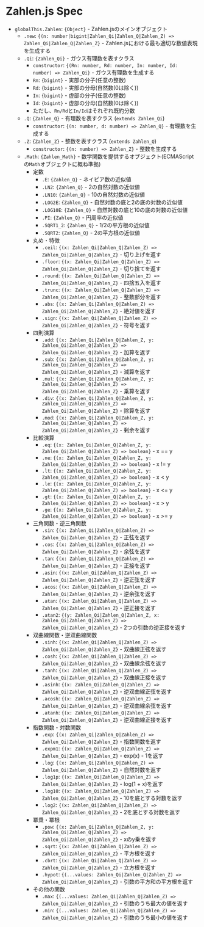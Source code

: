 # Zahlen.js Spec

- `globalThis.Zahlen`: `{Object}` - Zahlen.jsのメインオブジェクト
    - `.new`: `{(n: number|bigint|Zahlen_Qi|Zahlen_Q|Zahlen_Z) => Zahlen_Qi|Zahlen_Q|Zahlen_Z}` - Zahlen.jsにおける最も適切な数値表現を生成する
    - `.Qi`: `{Zahlen_Qi}` - ガウス有理数を表すクラス
        - `constructor`: `{(Rn: number, Rd: number, In: number, Id: number) => Zahlen_Qi}` - ガウス有理数を生成する
        - `Rn`: `{bigint}` - 実部の分子(任意の整数)
        - `Rd`: `{bigint}` - 実部の分母(自然数(0は除く))
        - `In`: `{bigint}` - 虚部の分子(任意の整数)
        - `Id`: `{bigint}` - 虚部の分母(自然数(0は除く))
        - ただし、`Rn/Rd`と`In/Id`はそれぞれ既約分数
    - `.Q`: `{Zahlen_Q}` - 有理数を表すクラス (`extends Zahlen_Qi`)
        - `constructor`: `{(n: number, d: number) => Zahlen_Q}` - 有理数を生成する
    - `.Z`: `{Zahlen_Z}` - 整数を表すクラス (`extends Zahlen_Q`)
        - `constructor`: `{(n: number) => Zahlen_Z}` - 整数を生成する
    - `.Math`: `{Zahlen_Math}` - 数学関数を提供するオブジェクト(ECMAScriptの`Math`オブジェクトに概ね準拠)
        - 定数
            - `.E`: `{Zahlen_Q}` - ネイピア数の近似値
            - `.LN2`: `{Zahlen_Q}` - 2の自然対数の近似値
            - `.LN10`: `{Zahlen_Q}` - 10の自然対数の近似値
            - `.LOG2E`: `{Zahlen_Q}` - 自然対数の底と2の底の対数の近似値
            - `.LOG10E`: `{Zahlen_Q}` - 自然対数の底と10の底の対数の近似値
            - `.PI`: `{Zahlen_Q}` - 円周率の近似値
            - `.SQRT1_2`: `{Zahlen_Q}` - 1/2の平方根の近似値
            - `.SQRT2`: `{Zahlen_Q}` - 2の平方根の近似値
        - 丸め・特徴
            - `.ceil`: `{(x: Zahlen_Qi|Zahlen_Q|Zahlen_Z) => Zahlen_Qi|Zahlen_Q|Zahlen_Z}` - 切り上げを返す
            - `.floor`: `{(x: Zahlen_Qi|Zahlen_Q|Zahlen_Z) => Zahlen_Qi|Zahlen_Q|Zahlen_Z}` - 切り捨てを返す
            - `.round`: `{(x: Zahlen_Qi|Zahlen_Q|Zahlen_Z) => Zahlen_Qi|Zahlen_Q|Zahlen_Z}` - 四捨五入を返す
            - `.trunc`: `{(x: Zahlen_Qi|Zahlen_Q|Zahlen_Z) => Zahlen_Qi|Zahlen_Q|Zahlen_Z}` - 整数部分を返す
            - `.abs`: `{(x: Zahlen_Qi|Zahlen_Q|Zahlen_Z) => Zahlen_Qi|Zahlen_Q|Zahlen_Z}` - 絶対値を返す
            - `.sign`: `{(x: Zahlen_Qi|Zahlen_Q|Zahlen_Z) => Zahlen_Qi|Zahlen_Q|Zahlen_Z}` - 符号を返す
        - 四則演算
            - `.add`: `{(x: Zahlen_Qi|Zahlen_Q|Zahlen_Z, y: Zahlen_Qi|Zahlen_Q|Zahlen_Z) => Zahlen_Qi|Zahlen_Q|Zahlen_Z}` - 加算を返す
            - `.sub`: `{(x: Zahlen_Qi|Zahlen_Q|Zahlen_Z, y: Zahlen_Qi|Zahlen_Q|Zahlen_Z) => Zahlen_Qi|Zahlen_Q|Zahlen_Z}` - 減算を返す
            - `.mul`: `{(x: Zahlen_Qi|Zahlen_Q|Zahlen_Z, y: Zahlen_Qi|Zahlen_Q|Zahlen_Z) => Zahlen_Qi|Zahlen_Q|Zahlen_Z}` - 乗算を返す
            - `.div`: `{(x: Zahlen_Qi|Zahlen_Q|Zahlen_Z, y: Zahlen_Qi|Zahlen_Q|Zahlen_Z) => Zahlen_Qi|Zahlen_Q|Zahlen_Z}` - 除算を返す
            - `.mod`: `{(x: Zahlen_Qi|Zahlen_Q|Zahlen_Z, y: Zahlen_Qi|Zahlen_Q|Zahlen_Z) => Zahlen_Qi|Zahlen_Q|Zahlen_Z}` - 剰余を返す
        - 比較演算
            - `.eq`: `{(x: Zahlen_Qi|Zahlen_Q|Zahlen_Z, y: Zahlen_Qi|Zahlen_Q|Zahlen_Z) => boolean}` - x == y
            - `.ne`: `{(x: Zahlen_Qi|Zahlen_Q|Zahlen_Z, y: Zahlen_Qi|Zahlen_Q|Zahlen_Z) => boolean}` - x != y
            - `.lt`: `{(x: Zahlen_Qi|Zahlen_Q|Zahlen_Z, y: Zahlen_Qi|Zahlen_Q|Zahlen_Z) => boolean}` - x < y
            - `.le`: `{(x: Zahlen_Qi|Zahlen_Q|Zahlen_Z, y: Zahlen_Qi|Zahlen_Q|Zahlen_Z) => boolean}` - x <= y
            - `.gt`: `{(x: Zahlen_Qi|Zahlen_Q|Zahlen_Z, y: Zahlen_Qi|Zahlen_Q|Zahlen_Z) => boolean}` - x > y
            - `.ge`: `{(x: Zahlen_Qi|Zahlen_Q|Zahlen_Z, y: Zahlen_Qi|Zahlen_Q|Zahlen_Z) => boolean}` - x >= y
        - 三角関数・逆三角関数
            - `.sin`: `{(x: Zahlen_Qi|Zahlen_Q|Zahlen_Z) => Zahlen_Qi|Zahlen_Q|Zahlen_Z}` - 正弦を返す
            - `.cos`: `{(x: Zahlen_Qi|Zahlen_Q|Zahlen_Z) => Zahlen_Qi|Zahlen_Q|Zahlen_Z}` - 余弦を返す
            - `.tan`: `{(x: Zahlen_Qi|Zahlen_Q|Zahlen_Z) => Zahlen_Qi|Zahlen_Q|Zahlen_Z}` - 正接を返す
            - `.asin`: `{(x: Zahlen_Qi|Zahlen_Q|Zahlen_Z) => Zahlen_Qi|Zahlen_Q|Zahlen_Z}` - 逆正弦を返す
            - `.acos`: `{(x: Zahlen_Qi|Zahlen_Q|Zahlen_Z) => Zahlen_Qi|Zahlen_Q|Zahlen_Z}` - 逆余弦を返す
            - `.atan`: `{(x: Zahlen_Qi|Zahlen_Q|Zahlen_Z) => Zahlen_Qi|Zahlen_Q|Zahlen_Z}` - 逆正接を返す
            - `.atan2`: `{(y: Zahlen_Qi|Zahlen_Q|Zahlen_Z, x: Zahlen_Qi|Zahlen_Q|Zahlen_Z) => Zahlen_Qi|Zahlen_Q|Zahlen_Z}` - 2つの引数の逆正接を返す
        - 双曲線関数・逆双曲線関数
            - `.sinh`: `{(x: Zahlen_Qi|Zahlen_Q|Zahlen_Z) => Zahlen_Qi|Zahlen_Q|Zahlen_Z}` - 双曲線正弦を返す
            - `.cosh`: `{(x: Zahlen_Qi|Zahlen_Q|Zahlen_Z) => Zahlen_Qi|Zahlen_Q|Zahlen_Z}` - 双曲線余弦を返す
            - `.tanh`: `{(x: Zahlen_Qi|Zahlen_Q|Zahlen_Z) => Zahlen_Qi|Zahlen_Q|Zahlen_Z}` - 双曲線正接を返す
            - `.asinh`: `{(x: Zahlen_Qi|Zahlen_Q|Zahlen_Z) => Zahlen_Qi|Zahlen_Q|Zahlen_Z}` - 逆双曲線正弦を返す
            - `.acosh`: `{(x: Zahlen_Qi|Zahlen_Q|Zahlen_Z) => Zahlen_Qi|Zahlen_Q|Zahlen_Z}` - 逆双曲線余弦を返す
            - `.atanh`: `{(x: Zahlen_Qi|Zahlen_Q|Zahlen_Z) => Zahlen_Qi|Zahlen_Q|Zahlen_Z}` - 逆双曲線正接を返す
        - 指数関数・対数関数
            - `.exp`: `{(x: Zahlen_Qi|Zahlen_Q|Zahlen_Z) => Zahlen_Qi|Zahlen_Q|Zahlen_Z}` - 指数関数を返す
            - `.expm1`: `{(x: Zahlen_Qi|Zahlen_Q|Zahlen_Z) => Zahlen_Qi|Zahlen_Q|Zahlen_Z}` - exp(x) - 1を返す
            - `.log`: `{(x: Zahlen_Qi|Zahlen_Q|Zahlen_Z) => Zahlen_Qi|Zahlen_Q|Zahlen_Z}` - 自然対数を返す
            - `.log1p`: `{(x: Zahlen_Qi|Zahlen_Q|Zahlen_Z) => Zahlen_Qi|Zahlen_Q|Zahlen_Z}` - log(1 + x)を返す
            - `.log10`: `{(x: Zahlen_Qi|Zahlen_Q|Zahlen_Z) => Zahlen_Qi|Zahlen_Q|Zahlen_Z}` - 10を底とする対数を返す
            - `.log2`: `{(x: Zahlen_Qi|Zahlen_Q|Zahlen_Z) => Zahlen_Qi|Zahlen_Q|Zahlen_Z}` - 2を底とする対数を返す
        - 冪乗・冪根
            - `.pow`: `{(x: Zahlen_Qi|Zahlen_Q|Zahlen_Z, y: Zahlen_Qi|Zahlen_Q|Zahlen_Z) => Zahlen_Qi|Zahlen_Q|Zahlen_Z}` - xのy乗を返す
            - `.sqrt`: `{(x: Zahlen_Qi|Zahlen_Q|Zahlen_Z) => Zahlen_Qi|Zahlen_Q|Zahlen_Z}` - 平方根を返す
            - `.cbrt`: `{(x: Zahlen_Qi|Zahlen_Q|Zahlen_Z) => Zahlen_Qi|Zahlen_Q|Zahlen_Z}` - 立方根を返す
            - `.hypot`: `{(...values: Zahlen_Qi|Zahlen_Q|Zahlen_Z) => Zahlen_Qi|Zahlen_Q|Zahlen_Z}` - 引数の平方和の平方根を返す
        - その他の関数
            - `.max`: `{(...values: Zahlen_Qi|Zahlen_Q|Zahlen_Z) => Zahlen_Qi|Zahlen_Q|Zahlen_Z}` - 引数のうち最大の値を返す
            - `.min`: `{(...values: Zahlen_Qi|Zahlen_Q|Zahlen_Z) => Zahlen_Qi|Zahlen_Q|Zahlen_Z}` - 引数のうち最小の値を返す
